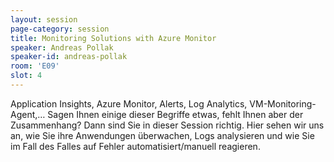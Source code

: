 ```yaml
---
layout: session
page-category: session
title: Monitoring Solutions with Azure Monitor
speaker: Andreas Pollak
speaker-id: andreas-pollak
room: 'E09'
slot: 4
---
```


Application Insights, Azure Monitor, Alerts, Log Analytics, VM-Monitoring-Agent,… Sagen Ihnen einige dieser Begriffe etwas, fehlt Ihnen aber der Zusammenhang? Dann sind Sie in dieser Session richtig. Hier sehen wir uns an, wie Sie ihre Anwendungen überwachen, Logs analysieren und wie Sie im Fall des Falles auf Fehler automatisiert/manuell reagieren.